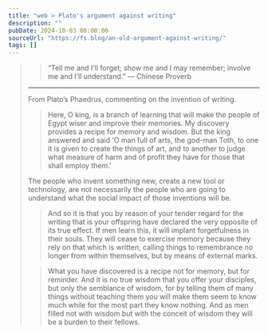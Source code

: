 ```yaml
---
title: "web > Plato's argument against writing"
description: ""
pubDate: 2024-10-03 00:00:00
sourceUrl: "https://fs.blog/an-old-argument-against-writing/"
tags: []
---
```


> > “Tell me and I’ll forget; show me and I may remember; involve me and I’ll understand.”
> > — Chinese Proverb
> 
> ---
> 
> From Plato’s Phaedrus, commenting on the invention of writing.
> 
> > Here, O king, is a branch of learning that will make the people of Egypt wiser and improve their memories. My discovery provides a recipe for memory and wisdom. But the king answered and said ‘O man full of arts, the god-man Toth, to one it is given to create the things of art, and to another to judge what measure of harm and of profit they have for those that shall employ them.’
> 
> The people who invent something new, create a new tool or technology, are not necessarily the people who are going to understand what the social impact of those inventions will be.
> 
> > And so it is that you by reason of your tender regard for the writing that is your offspring have declared the very opposite of its true effect. If men learn this, it will implant forgetfulness in their souls. They will cease to exercise memory because they rely on that which is written, calling things to remembrance no longer from within themselves, but by means of external marks.
> 
> > What you have discovered is a recipe not for memory, but for reminder. And it is no true wisdom that you offer your disciples, but only the semblance of wisdom, for by telling them of many things without teaching them you will make them seem to know much while for the most part they know nothing. And as men filled not with wisdom but with the conceit of wisdom they will be a burden to their fellows.